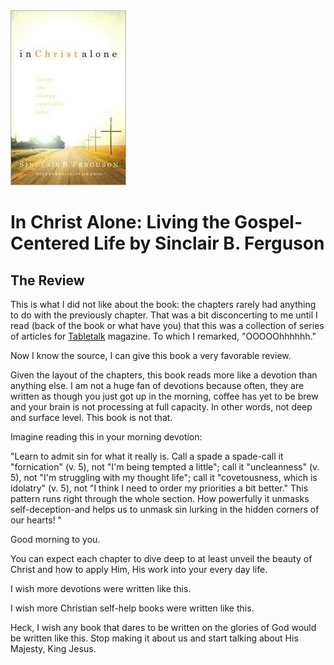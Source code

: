 <img class="intro-right" src="book-in-christ-alone-ferguson.jpg">

# In Christ Alone: Living the Gospel-Centered Life by Sinclair B. Ferguson

## The Review

This is what I did not like about the book: the chapters rarely had anything to do with the previously chapter. That was a bit disconcerting to me until I read (back of the book or what have you) that this was a collection of series of articles for [Tabletalk](https://tabletalkmagazine.com/) magazine. To which I remarked, "OOOOOhhhhhh."

Now I know the source, I can give this book a very favorable review.

Given the layout of the chapters, this book reads more like a devotion than anything else. I am not a huge fan of devotions because often, they are written as though you just got up in the morning, coffee has yet to be brew and your brain is not processing at full capacity. In other words, not deep and surface level. This book is not that.

Imagine reading this in your morning devotion:

"Learn to admit sin for what it really is. Call a spade a spade-call it "fornication" (v. 5), not "I'm being tempted a little"; call it "uncleanness" (v. 5), not "I'm struggling with my thought life"; call it "covetousness, which is idolatry" (v. 5), not "I think I need to order my priorities a bit better." This pattern runs right through the whole section. How powerfully it unmasks self-deception-and helps us to unmask sin lurking in the hidden corners of our hearts! "

Good morning to you.

You can expect each chapter to dive deep to at least unveil the beauty of Christ and how to apply Him, His work into your every day life.

I wish more devotions were written like this.

I wish more Christian self-help books were written like this.

Heck, I wish any book that dares to be written on the glories of God would be written like this. Stop making it about us and start talking about His Majesty, King Jesus.
